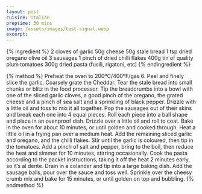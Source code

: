 ```yaml
---
layout: post
cuisine: italian
preptime: 30 mins
image: /assets/images/test-signal.webp
excerpt: 
---
```


{% ingredient %}
2 cloves of garlic
50g cheese
50g stale bread
1 tsp dried oregano
olive oil
3 sausages
1 pinch of dried chilli flakes
400g tin of quality plum tomatoes
300g dried pasta (fusili, rigatoni, etc)
{% endingredient %}

{% method %}
Preheat the oven to 200ºC/400ºF/gas 6.
Peel and finely slice the garlic. Coarsely grate the Cheddar. Tear the stale bread into small chunks or blitz in the food processor.
Tip the breadcrumbs into a bowl with one of the sliced garlic cloves, a good pinch of the oregano, the grated cheese and a pinch of sea salt and a sprinkling of black pepper. Drizzle with a little oil and toss to mix it all together.
Pop the sausages out of their skins and break each one into 4 equal pieces. Roll each piece into a ball shape and place in an ovenproof dish. Drizzle over a little oil and roll to coat. Bake in the oven for about 10 minutes, or until golden and cooked through.
Heat a little oil in a frying pan over a medium heat. Add the remaining sliced garlic and oregano, and the chilli flakes. Stir until the garlic is coloured, then tip in the tomatoes.
Add a pinch of salt and pepper, bring to the boil, then reduce the heat and simmer for 10 minutes, stirring occasionally.
Cook the pasta according to the packet instructions, taking it off the heat 2 minutes early, so it’s al dente. Drain in a colander and tip into a large baking dish.
Add the sausage balls, pour over the sauce and toss well. Sprinkle over the cheesy crumb mix and bake for 15 minutes, or until golden on top and bubbling.
{% endmethod %}
